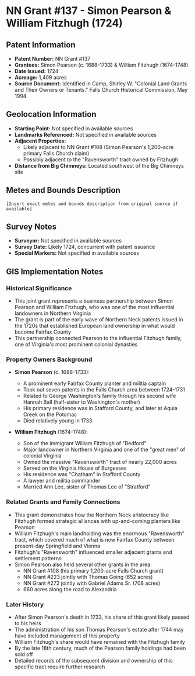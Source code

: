 # NN Grant #137 - Simon Pearson & William Fitzhugh (1724)

## Patent Information
- **Patent Number:** NN Grant #137
- **Grantees:** Simon Pearson (c. 1688-1733) & William Fitzhugh (1674-1748)
- **Date Issued:** 1724
- **Acreage:** 1,409 acres
- **Source Document:** Identified in Camp, Shirley W. "Colonial Land Grants and Their Owners or Tenants." Falls Church Historical Commission, May 1994.

## Geolocation Information
- **Starting Point:** Not specified in available sources
- **Landmarks Referenced:** Not specified in available sources
- **Adjacent Properties:** 
  - Likely adjacent to NN Grant #108 (Simon Pearson's 1,200-acre primary Falls Church claim)
  - Possibly adjacent to the "Ravensworth" tract owned by Fitzhugh
- **Distance from Big Chimneys:** Located southwest of the Big Chimneys site

## Metes and Bounds Description
```
[Insert exact metes and bounds description from original source if available]
```

## Survey Notes
- **Surveyor:** Not specified in available sources
- **Survey Date:** Likely 1724, concurrent with patent issuance
- **Special Markers:** Not specified in available sources

## GIS Implementation Notes

### Historical Significance
- This joint grant represents a business partnership between Simon Pearson and William Fitzhugh, who was one of the most influential landowners in Northern Virginia
- The grant is part of the early wave of Northern Neck patents issued in the 1720s that established European land ownership in what would become Fairfax County
- This partnership connected Pearson to the influential Fitzhugh family, one of Virginia's most prominent colonial dynasties

### Property Owners Background
- **Simon Pearson** (c. 1688-1733):
  - A prominent early Fairfax County planter and militia captain
  - Took out seven patents in the Falls Church area between 1724-1731
  - Related to George Washington's family through his second wife Hannah Ball (half-sister to Washington's mother)
  - His primary residence was in Stafford County, and later at Aquia Creek on the Potomac
  - Died relatively young in 1733

- **William Fitzhugh** (1674-1748):
  - Son of the immigrant William Fitzhugh of "Bedford"
  - Major landowner in Northern Virginia and one of the "great men" of colonial Virginia
  - Owned the massive "Ravensworth" tract of nearly 22,000 acres
  - Served on the Virginia House of Burgesses 
  - His residence was "Chatham" in Stafford County
  - A lawyer and militia commander
  - Married Ann Lee, sister of Thomas Lee of "Stratford"

### Related Grants and Family Connections
- This grant demonstrates how the Northern Neck aristocracy like Fitzhugh formed strategic alliances with up-and-coming planters like Pearson
- William Fitzhugh's main landholding was the enormous "Ravensworth" tract, which covered much of what is now Fairfax County between present-day Springfield and Vienna
- Fitzhugh's "Ravensworth" influenced smaller adjacent grants and settlement patterns 
- Simon Pearson also held several other grants in the area:
  - NN Grant #108 (his primary 1,200-acre Falls Church grant)
  - NN Grant #223 jointly with Thomas Going (652 acres)
  - NN Grant #272 jointly with Gabriel Adams Sr. (708 acres)
  - 660 acres along the road to Alexandria

### Later History
- After Simon Pearson's death in 1733, his share of this grant likely passed to his heirs
- The administration of his son Thomas Pearson's estate after 1744 may have included management of this property
- William Fitzhugh's share would have remained with the Fitzhugh family
- By the late 18th century, much of the Pearson family holdings had been sold off
- Detailed records of the subsequent division and ownership of this specific tract require further research 
